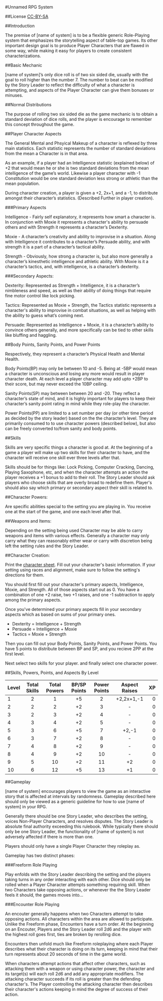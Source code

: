 #Unnamed RPG System

##License
[CC-BY-SA](http://creativecommons.org/licenses/by-sa/2.0/)

##Introduction

The premise of [name of system] is to be a flexible generic Role-Playing system that emphasizes the storytelling aspect of table-top games. Its other important design goal is to produce Player Characters that are flawed in some way, while making it easy for players to create consistent characterizations.

##Basic Mechanic

[name of system]’s only dice roll is of two six sided die, usually with the goal to roll higher than the number 7. The number to beat can be modified by the Story Leader to reflect the difficulty of what a character is attempting, and aspects of the Player Character can give them bonuses or minuses.

##Normal Distributions

The purpose of rolling two six sided die as the game mechanic is to obtain a standard deviation of dice rolls, and the player is encourage to remember this concept throughout the game.

##Player Character Aspects

The General Mental and Phsyical Makeup of a character is reflexed by three main statistics. Each statistic represents the number of standard deviations from the mean a Character is in that area.

As an example, if a player had an  Intelligence statistic (explained below) of +2 that would mean he or she is two standard deviations from the mean intelligence of the game’s world.  Likewise a player character with -1 Constitution would be one standard deviation less strong or athletic than the mean population.

During character creation, a player is given a +2, 2x+1, and a -1, to distribute amongst their character’s statistics. (Described Further in player creation).

###Primary Aspects

Intelligence - Fairly self explanatory, it represents how smart a character is. In conjunction with Moxie it represents a character's ability to persuade others and with Strength it represents a character’s Dexterity.

Moxie - A character’s creativity and ability to improvise in a situation. Along with Intelligence it contributes to a character’s Persuade ability, and with strength it is a part of a character’s tactical ability.

Strength - Obviously, how strong a character is, but also more generally a character’s kinesthetic intelligence and athletic ability. With Moxie is it a character’s tactics, and, with intelligence, is a character’s dexterity.

###Secondary Aspects:

Dexterity: Represented as Strength + Intelligence, it is a character’s nimbleness and speed, as well as their ability of doing things that require fine motor control like lock picking.

Tactics: Represented as Moxie + Strength, the Tactics statistic represents a character's ability to improvise in combat situations, as well as helping with the ability to guess what’s coming next.

Persuade: Represented as Intelligence + Moxie, it is a character’s ability to convince others generally, and more specifically can be tied to other skills like bluffing and haggling.

##Body Points, Sanity Points, and Power Points

Respectively, they represent a character’s Physical Health and Mental Health.

Body Points(BP) may only be between 10 and -5. Being at -5BP would mean a character is unconscious and losing any more would result in player character death. At each level a player character may add upto +2BP to their score, but may never exceed the 10BP ceiling.

Sanity Points(SP) may between between 20 and -20. They reflect a character’s state of mind, and it is highly important for players to keep their character’s sanity point rating in mind while they role-play the character.

Power Points(PP) are limited to a set number per day (or other time period as decided by the story leader) based on the the character’s level. They are primarily consumed to to use character powers (described below), but also can be freely converted to/from sanity and body points.

##Skills

Skills are very specific things a character is good at. At the beginning of a game a player will make up two skills for their character to have, and the character will receive one skill ever three levels after that.

Skills should be for things like: Lock Picking, Computer Cracking, Dancing, Playing Saxophone, etc, and when the character attempts an action the player receives a +1 bonus to add to their roll. The Story Leader should ask players who choose skills that are overly broad to redefine them. Player's should also say which primary or secondary aspect their skill is related to. 

##Character Powers:

Are specific abilities special to the setting you are playing in. You receive one at the start of the game, and one each level after that.

##Weapons and Items:

Depending on the setting being used Character may be able to carry weapons and items with various effects. Generally a character may only carry what they can reasonably either wear or carry with discretion being left the setting rules and the Story Leader. 

##Character Creation:

Print the [character sheet](#). Fill out your character's basic information. If your setting using races and alignment, make sure to follow the setting's directions for them. 

You should first fill out your character's primary aspects, Intelligence, Moxie, and Strength. All of those aspects start out as 0. You have a combination of one +2 raise, two +1 raises, and one -1 subtraction to apply among the primary aspects. 

Once you've determined your primary aspects fill in your secondary aspects which as based on sums of your primary ones. 

* Dexterity = Intelligence + Strength
* Persuade = Intelligence + Moxie
* Tactics = Moxie + Strength

Then you can fill out your Body Points, Sanity Points, and Power Points. You have 5 points to distribute between BP and SP, and you recieve 2PP at the first level. 

Next select two skills for your player. and finally select one character power. 

##Skills, Powers, Points, and Aspects By Level

| Level | Total Skills | Total Powers | BP/SP Points |  Power Points | Aspect Raises | XP |
|-------|:------------:|:------------:|:------------:|:-------------:|:-------------:|---:|
| 1     | 2            |    1         |   +5         | 2             | +2,2x+1,-1    | 0  |
| 2     | 2            |    2         |   +2         | 3             | -             | 0  |
| 3     | 2            |    3         |   +2         | 4             | -             | 0  |
| 4     | 3            |    4         |   +2         | 5             | -             | 0  |
| 5     | 3            |    6         |   +5         | 7             | +2,-1         | 0  |
| 6     | 3            |    7         |   +2         | 8             | -             | 0  |
| 7     | 4            |    8         |   +2         | 9             | -             | 0  |
| 8     | 4            |    9         |   +2         | 10            | -             | 0  |
| 9     | 5            |    10        |   +2         | 11            | +2            | 0  |
| 10    | 6            |    12        |   +5         | 13            | +1            | 0  |

##Gameplay

[name of system] encourages players to view the game as an interactive story that is affected at intervals by randomness. Gameplay described here should only be viewed as a generic guideline for how to use [name of system] in your RPG. 

Generally there should be one Story Leader, who describes the setting, voices Non-Player Characters, and resolves disputes. The Story Leader is absolute final authority exceeding this rulebook. While typically there should only be one Story Leader, the functionality of [name of system] is not adversely affected if there is more than one.

Players should only have a single Player Character they roleplay as.

Gameplay has two distinct phases:

###Freeform Role Playing

Play enfolds with the Story Leader describing the setting and the players taking turns in any order interacting with each other. Dice should only be rolled when a Player Character attempts something requiring skill. When two Characters take opposing actions, or whenever the the Story Leader feels it should, the games moves into...

###Encounter Role Playing

An encouter generally happens when two Characters attempt to take opposing actions. All characters within the area are allowed to participate. Unlike the Freeform phase, Encounters have a turn order. At the beginning on an Encouter, Players and the Story Leader roll 2d6 and the player with the highest roll goes first, ties are broken by rerolling dice. 

Encounters then unfold much like Freeform roleplaying where each Player describes what their character is doing on its turn, keeping in mind that their turn represents about 20 seconds of time in the game world. 

When characters attempt actions that affect other characters, such as attacking them with a weapon or using character power, the character and its target(s) will each roll 2d6 and add any appropriate modifiers. The attacking character succeeds if its roll is greater than the defending character's. The Player controlling the attacking character then describes their character's actions keeping in mind the degree of success of their action. 